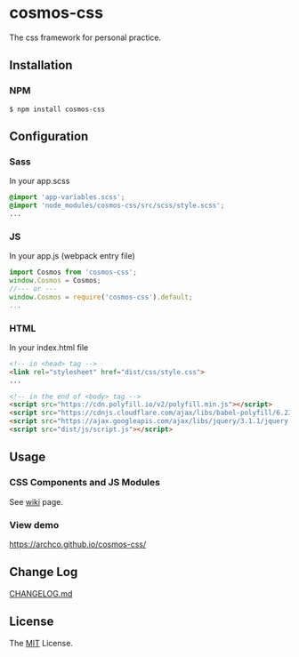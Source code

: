 # cosmos-css
The css framework for personal practice.

## Installation
### NPM
```shell
$ npm install cosmos-css
```

## Configuration
### Sass
In your app.scss
```scss
@import 'app-variables.scss';
@import 'node_modules/cosmos-css/src/scss/style.scss';
...
```
### JS
In your app.js (webpack entry file)
```js
import Cosmos from 'cosmos-css';
window.Cosmos = Cosmos;
//--- or ---
window.Cosmos = require('cosmos-css').default;
...
```
### HTML
In your index.html file
```html
<!-- in <head> tag -->
<link rel="stylesheet" href="dist/css/style.css">
...

<!-- in the end of <body> tag -->
<script src="https://cdn.polyfill.io/v2/polyfill.min.js"></script>
<script src="https://cdnjs.cloudflare.com/ajax/libs/babel-polyfill/6.23.0/polyfill.js"></script>
<script src="https://ajax.googleapis.com/ajax/libs/jquery/3.1.1/jquery.min.js"></script>
<script src="dist/js/script.js"></script>
```

## Usage
### CSS Components and JS Modules
See [wiki](https://github.com/archco/cosmos-css/wiki) page.

### View demo
https://archco.github.io/cosmos-css/

## Change Log
[CHANGELOG.md](https://github.com/archco/cosmos-css/blob/master/CHANGELOG.md)

## License
The [MIT](https://github.com/archco/cosmos-css/blob/master/LICENSE) License.

